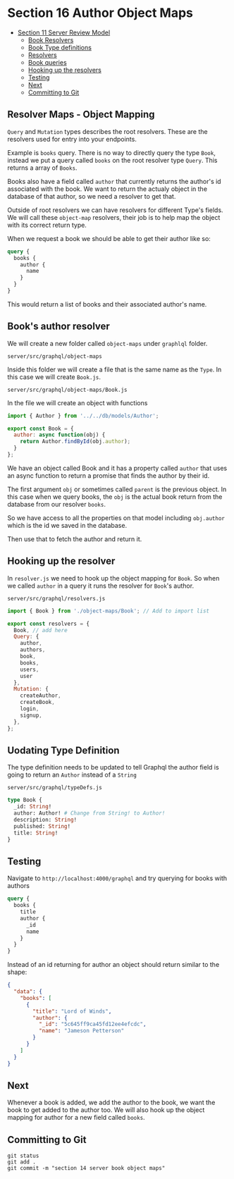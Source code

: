 # Section 16 Author Object Maps
<!-- TOC -->

- [Section 11 Server Review Model](#section-11-server-review-model)
  - [Book Resolvers](#book-resolvers)
  - [Book Type definitions](#book-type-definitions)
  - [Resolvers](#resolvers)
  - [Book queries](#book-queries)
  - [Hooking up the resolvers](#hooking-up-the-resolvers)
  - [Testing](#testing)
  - [Next](#next)
  - [Committing to Git](#committing-to-git)

<!-- /TOC -->

## Resolver Maps - Object Mapping

`Query` and `Mutation` types describes the root resolvers. These are the resolvers used for entry into your endpoints. 

Example is `books` query. There is no way to directly query the type `Book`, instead we put a query called `books` on the root resolver type `Query`. This returns a array of `Books`.

Books also have a field called `author` that currently returns the author's id associated with the book. We want to return the actualy object in the database of that author, so we need a resolver to get that.

Outside of root resolvers we can have resolvers for different Type's fields. We will call these `object-map` resolvers, their job is to help map the object with its correct return type.

When we request a book we should be able to get their author like so:

```graphql
query {
  books {
    author {
      name
    }
  }
}
```

This would return a list of books and their associated author's name.

## Book's author resolver

We will create a new folder called `object-maps` under `graphlql` folder.

`server/src/graphql/object-maps`

Inside this folder we will create a file that is the same name as the `Type`. In this case we will create `Book.js`.

`server/src/graphql/object-maps/Book.js`

In the file we will create an object with functions

```js
import { Author } from '../../db/models/Author';

export const Book = {
  author: async function(obj) {
    return Author.findById(obj.author);
  }
};
```

We have an object called Book and it has a property called `author` that uses an async function to return a promise that finds the author by their id. 

The first argument `obj` or sometimes called `parent` is the previous object. In this case when we query books, the `obj` is the actual book return from the database from our resolver `books`.

So we have access to all the properties on that model including `obj.author` which is the id we saved in the database.

Then use that to fetch the author and return it.

## Hooking up the resolver

In `resolver.js` we need to hook up the object mapping for `Book`. So when we called `author` in a query it runs the resolver for `Book`'s author.

`server/src/graphql/resolvers.js`
```js
import { Book } from './object-maps/Book'; // Add to import list

export const resolvers = {
  Book, // add here
  Query: {
    author,
    authors,
    book,
    books,
    users,
    user
  },
  Mutation: {
    createAuthor,
    createBook,
    login,
    signup,
  },
}; 
```

## Uodating Type Definition

The type definition needs to be updated to tell Graphql the author field is going to return an `Author` instead of a `String`

`server/src/graphql/typeDefs.js`
```graphql
type Book {
  _id: String!
  author: Author! # Change from String! to Author!
  description: String!
  published: String!
  title: String!
}
```

## Testing 

Navigate to `http://localhost:4000/graphql` and try querying for books with authors

```graphql
query {
  books {
    title
    author {
      _id
      name
    }
  }
}
```

Instead of an id returning for author an object should return similar to the shape:

```json
{
  "data": {
    "books": [
      {
        "title": "Lord of Winds",
        "author": {
          "_id": "5c645ff9ca45fd12ee4efcdc",
          "name": "Jameson Petterson"
        }
      }
    ]
  }
}
```

## Next

Whenever a book is added, we add the author to the book, we want the book to get added to the author too. We will also hook up the object mapping for author for a new field called `books`.

## Committing to Git

```
git status
git add .
git commit -m "section 14 server book object maps"
```